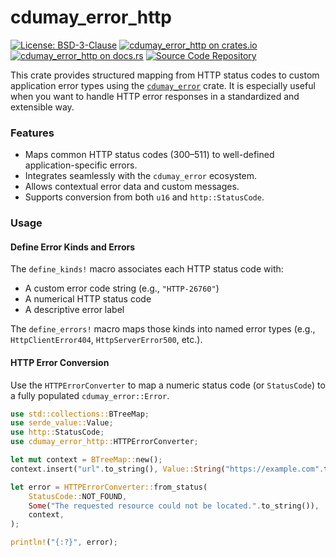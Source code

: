# cdumay_error_http

[![License: BSD-3-Clause](https://img.shields.io/badge/license-BSD--3--Clause-blue)](./LICENSE)
[![cdumay_error_http on crates.io](https://img.shields.io/crates/v/cdumay_error_http)](https://crates.io/crates/cdumay_error_http)
[![cdumay_error_http on docs.rs](https://docs.rs/cdumay_error_http/badge.svg)](https://docs.rs/cdumay_error_http)
[![Source Code Repository](https://img.shields.io/badge/Code-On%20GitHub-blue?logo=GitHub)](https://github.com/cdumay/cdumay_error_http)

This crate provides structured mapping from HTTP status codes to custom application error types using the [`cdumay_error`](https://docs.rs/cdumay_error/) crate. It is especially useful when you want to handle HTTP error responses in a standardized and extensible way.

### Features

- Maps common HTTP status codes (300–511) to well-defined application-specific errors.
- Integrates seamlessly with the `cdumay_error` ecosystem.
- Allows contextual error data and custom messages.
- Supports conversion from both `u16` and `http::StatusCode`.

### Usage

#### Define Error Kinds and Errors

The `define_kinds!` macro associates each HTTP status code with:
- A custom error code string (e.g., `"HTTP-26760"`)
- A numerical HTTP status code
- A descriptive error label

The `define_errors!` macro maps those kinds into named error types (e.g., `HttpClientError404`, `HttpServerError500`, etc.).

#### HTTP Error Conversion

Use the `HTTPErrorConverter` to map a numeric status code (or `StatusCode`) to a fully populated `cdumay_error::Error`.

```rust
use std::collections::BTreeMap;
use serde_value::Value;
use http::StatusCode;
use cdumay_error_http::HTTPErrorConverter;

let mut context = BTreeMap::new();
context.insert("url".to_string(), Value::String("https://example.com".to_string()));

let error = HTTPErrorConverter::from_status(
    StatusCode::NOT_FOUND,
    Some("The requested resource could not be located.".to_string()),
    context,
);

println!("{:?}", error);
```
